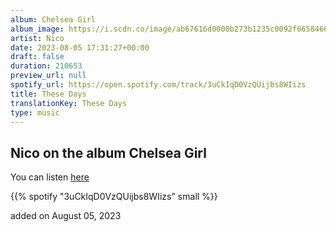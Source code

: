 ```yaml
---
album: Chelsea Girl
album_image: https://i.scdn.co/image/ab67616d0000b273b1235c0092f6658466e96819
artist: Nico
date: 2023-08-05 17:31:27+00:00
draft: false
duration: 210653
preview_url: null
spotify_url: https://open.spotify.com/track/3uCkIqD0VzQUijbs8WIizs
title: These Days
translationKey: These Days
type: music
---
```


## Nico on the album Chelsea Girl

You can listen [here](https://open.spotify.com/track/3uCkIqD0VzQUijbs8WIizs)

{{% spotify "3uCkIqD0VzQUijbs8WIizs" small %}}

added on August 05, 2023